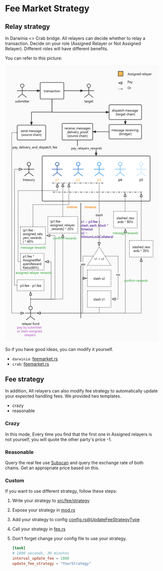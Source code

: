 Fee Market Strategy
===

## Relay strategy

In Darwinia <> Crab bridge. All relayers can decide whether to relay a transaction. Decide on your role (Assigned Relayer or Not Assigned Relayer).
Different roles will have different benefits.

You can refer to this picture:

![Fee market rewards strategy](./fee-market-rewards-strategy.png)

So if you have good ideas, you can modify it yourself.

- `darwinia`: [feemarket.rs](../../../components/client-darwinia-s2s/src/feemarket.rs)
- `crab`: [feemarket.rs](../../../components/client-crab-s2s/src/feemarket.rs)

## Fee strategy

In addition, All relayers can also modify fee strategy to automatically update your expected handling fees.
We provided two templates.

- crazy
- reasonable

### Crazy

In this mode, Every time you find that the first one in Assigned relayers is not yourself, you will quote the other party's price -1.

### Reasonable

Query the real fee use [Subscan](https://subscan.io) and query the exchange rate of both chains. Get an appropriate price based on this.


### Custom

If you want to use different strategy, follow these steps:

1. Write your strategy to [src/fee/strategy](../src/fee/strategy)
2. Expose your strategy in [mod.rs](../src/fee/strategy/mod.rs)
3. Add your strategy to config [config.rs@UpdateFeeStrategyType](../src/config.rs)
4. Call your strategy in [fee.rs](../src/service/fee.rs)
5. Don't forget change your config file to use your strategy.

   ```toml
   [task]
   # 1800 seconds, 30 minutes
   interval_update_fee = 1800
   update_fee_strategy = "YourStrategy"
   ```
